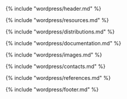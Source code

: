 {% include "wordpress/header.md" %}

{% include "wordpress/resources.md" %}

{% include "wordpress/distributions.md" %}

{% include "wordpress/documentation.md" %}

{% include "wordpress/images.md" %}

{% include "wordpress/contacts.md" %}

{% include "wordpress/references.md" %}

{% include "wordpress/footer.md" %}


